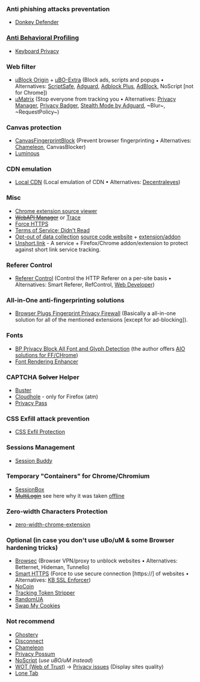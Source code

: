 ### Anti phishing attacks preventation
* [Donkey Defender](https://chrome.google.com/webstore/detail/donkey-defender/bojniphfjbjdlajlanmaamjhcecdpoan?hl=en)

### [Anti Behavioral Profiling](https://paul.reviews/behavioral-profiling-the-password-you-cant-change/)
* [Keyboard Privacy](https://chrome.google.com/webstore/detail/keyboard-privacy/aoeboeflhhnobfjkafamelopfeojdohk)

### Web filter 
* [µBlock Origin](https://github.com/gorhill/uBlock) + [µBO-Extra](https://github.com/gorhill/uBO-Extra) (Block ads, scripts and popups • Alternatives: [ScriptSafe](https://github.com/andryou/scriptsafe), [Adguard](https://adguard.com/en/adguard-adblock-browser-extension/overview.html), [Adblock Plus](https://en.wikipedia.org/wiki/Adblock_Plus), [AdBlock](https://en.wikipedia.org/wiki/AdBlock), NoScript [not for Chrome])
* [µMatrix](https://github.com/gorhill/uMatrix) (Stop everyone from tracking you • Alternatives: [Privacy Manager](https://chrome.google.com/webstore/detail/privacy-manager/giccehglhacakcfemddmfhdkahamfcmd), [Privacy Badger](https://www.eff.org/privacybadger), [Stealth Mode by Adguard](https://chrome.google.com/webstore/detail/stealth-mode/hfkpddhkjcbfmnclailpehabmekgphfh), ~Blur~, ~RequestPolicy~)


### Canvas protection
* [CanvasFingerprintBlock](https://chrome.google.com/webstore/detail/canvasfingerprintblock/ipmjngkmngdcdpmgmiebdmfbkcecdndc) (Prevent browser fingerprinting • Alternatives: [Chameleon](https://github.com/ghostwords/chameleon), CanvasBlocker)
* [Luminous](https://gbaptista.github.io/luminous/doc/en-US/)


### CDN emulation
* [Local CDN](https://github.com/james-fray/local-cdn) (Local emulation of CDN • Alternatives: [Decentraleyes](https://github.com/Synzvato/decentraleyes))


### Misc
* [Chrome extension source viewer](https://chrome.google.com/webstore/detail/chrome-extension-source-v/jifpbeccnghkjeaalbbjmodiffmgedin)
* ~~[WebAPI Manager](https://github.com/snyderp/web-api-manager)~~ or [Trace](https://absolutedouble.co.uk/trace/)
* [Force HTTPS](https://chrome.google.com/webstore/detail/force-https-for-all-traff/dpipdndjcofdfhknlfloeokjiooiojoo)
* [Terms of Service; Didn't Read](https://chrome.google.com/webstore/detail/terms-of-service-didn%E2%80%99t-r/hjdoplcnndgiblooccencgcggcoihigg)
* [Opt-out of data collection](https://yourdigitalrights.org/?source=optouteu) [source code website](https://github.com/opt-out-eu/yourdigitalrights.org) + [extension/addon](https://github.com/opt-out-eu/opt-out-web-extensions)
* [Unshort.link](https://unshort.link/) - A service + Firefox/Chrome addon/extension to protect against short link service tracking.


### Referer Control
* [Referer Control](https://chrome.google.com/webstore/detail/referer-control/hnkcfpcejkafcihlgbojoidoihckciin/) (Control the HTTP Referer on a per-site basis • Alternatives: Smart Referer, RefControl, [Web Developer](https://en.wikipedia.org/wiki/Web_Developer_%28software%29))


### All-in-One anti-fingerprinting solutions
* [Browser Plugs Fingerprint Privacy Firewall](https://chrome.google.com/webstore/detail/browser-plugs-fingerprint/gpgbpgdfipppcelfbdlbkhmibofknppj?hl=en) (Basically a all-in-one solution for all of the mentioned extensions [except for ad-blocking]).


### Fonts
* [BP Privacy Block All Font and Glyph Detection](https://chrome.google.com/webstore/detail/bp-privacy-block-all-font/bfoidacjeobbnkpoemlfllfmmnbogcig) (the author offers [AIO solutions for FF/CHrome](https://www.browserplugs.com/))
* [Font Rendering Enhancer](https://chrome.google.com/webstore/detail/font-rendering-enhancer/hmbmmdjlcdediglgfcdkhinjdelkiock)


### CAPTCHA ~~Solver~~ Helper
* [Buster](https://chrome.google.com/webstore/detail/buster-captcha-solver-for/mpbjkejclgfgadiemmefgebjfooflfhl)
* [Cloudhole](https://addons.mozilla.org/en-US/firefox/addon/cloudhole/?src=cb-dl-updated) - only for Firefox (atm)
* [Privacy Pass](https://privacypass.github.io/faq/)


### CSS Exfill attack prevention
* [CSS Exfil Protection](https://chrome.google.com/webstore/detail/css-exfil-protection/ibeemfhcbbikonfajhamlkdgedmekifo)


### Sessions Management
* [Session Buddy](https://chrome.google.com/webstore/detail/session-buddy/edacconmaakjimmfgnblocblbcdcpbko?hl=de)


### Temporary "Containers" for Chrome/Chromium
* [SessionBox](https://chrome.google.com/webstore/detail/sessionbox-free-multi-log/megbklhjamjbcafknkgmokldgolkdfig)
* ~~[MultiLogin](https://multilogin.com/)~~ see here why it was taken [offline](https://support.google.com/chrome/forum/AAAAP1KN0B0wmBKHBtX7tQ/?hl=en&gpf=%23!msg%2Fchrome%2FwmBKHBtX7tQ%2FY6JrBw7jPQwJ&msgid=Y6JrBw7jPQwJ)


### Zero-width Characters Protection
* [zero-width-chrome-extension](https://github.com/chpmrc/zero-width-chrome-extension)


### Optional (in case you don't use uBo/uM & some Browser hardening tricks)
* [Browsec](https://browsec.com/) (Browser VPN/proxy to unblock websites • Alternatives: Betternet, Hideman, Tunnello)
* [Smart HTTPS](https://chrome.google.com/webstore/detail/smart-https/cmleijjdpceldbelpnpkddofmcmcaknm/related?hl=en) (Force to use secure connection [https://] of websites • Alternatives: [KB SSL Enforcer](https://chrome.google.com/webstore/detail/kb-ssl-enforcer/flcpelgcagfhfoegekianiofphddckof))
* [NoCoin](https://github.com/keraf/NoCoin)
* [Tracking Token Stripper](https://chrome.google.com/webstore/detail/tracking-token-stripper/kcpnkledgcbobhkgimpbmejgockkplob/related)
* [RandomUA](https://leotindall.com/randomua/)
* [Swap My Cookies](https://chrome.google.com/webstore/detail/swap-my-cookies/dffhipnliikkblkhpjapbecpmoilcama)


### Not recommend
* [Ghostery](https://chrome.google.com/webstore/detail/ghostery/mlomiejdfkolichcflejclcbmpeaniij?hl=en)
* [Disconnect](https://chrome.google.com/webstore/detail/disconnect/jeoacafpbcihiomhlakheieifhpjdfeo?hl=en)
* [Chameleon](https://chrome.google.com/webstore/detail/chameleon/dmpojjilddefgnhiicjcmhbkjgbbclob)
* [Privacy Possum](https://chrome.google.com/webstore/detail/privacy-possum/ommfjecdpepadiafbnidoiggfpbnkfbj)
* [NoScript](https://chrome.google.com/webstore/detail/noscript/doojmbjmlfjjnbmnoijecmcbfeoakpjm) (_use uBO/uM instead_)
* [WOT (Web of Trust)](https://en.wikipedia.org/wiki/WOT_Services) → [Privacy issues](https://en.wikipedia.org/wiki/WOT_Services#Privacy_issues) (Display sites quality)
* [Lone Tab](https://chrome.google.com/webstore/detail/lone-tab/dlgodcdpmjmeegcakjjldfobmooajhhe)
